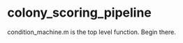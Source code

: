 colony_scoring_pipeline
=======================

condition_machine.m is the top level function. 
Begin there.
